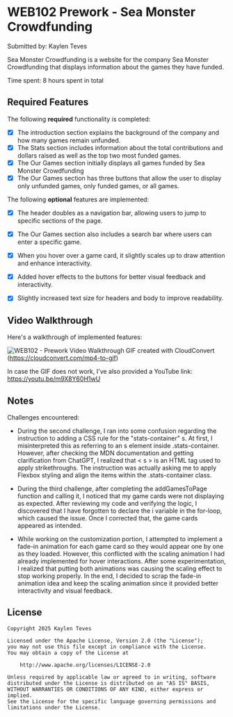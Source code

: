 # WEB102 Prework - Sea Monster Crowdfunding

Submitted by: Kaylen Teves

Sea Monster Crowdfunding is a website for the company Sea Monster Crowdfunding that displays information about the games they have funded.

Time spent: 8 hours spent in total

## Required Features

The following **required** functionality is completed:

* [X] The introduction section explains the background of the company and how many games remain unfunded.
* [X] The Stats section includes information about the total contributions and dollars raised as well as the top two most funded games.
* [X] The Our Games section initially displays all games funded by Sea Monster Crowdfunding
* [X] The Our Games section has three buttons that allow the user to display only unfunded games, only funded games, or all games.

The following **optional** features are implemented:

* [X] The header doubles as a navigation bar, allowing users to jump to specific sections of the page.
* [X] The Our Games section also includes a search bar where users can enter a specific game.
* [X] When you hover over a game card, it slightly scales up to draw attention and enhance interactivity.
* [X] Added hover effects to the buttons for better visual feedback and interactivity.
* [X] Slightly increased text size for headers and body to improve readability.


## Video Walkthrough

Here's a walkthrough of implemented features:

![WEB102 - Prework Video Walkthrough](https://i.imgur.com/OLELLtu.gif?1)
GIF created with CloudConvert (https://cloudconvert.com/mp4-to-gif)

In case the GIF does not work, I've also provided a YouTube link: https://youtu.be/m9X8Y60H1wU

## Notes

Challenges encountered:

* During the second challenge, I ran into some confusion regarding the instruction to adding a CSS rule for the "stats-container" s.
  At first, I misinterpreted this as referring to an s element inside .stats-container. However, after checking the MDN documentation and
  getting clarification from ChatGPT, I realized that < s > is an HTML tag used to apply strikethroughs. The instruction was actually asking me
  to apply Flexbox styling and align the items within the .stats-container class.

* During the third challenge, after completing the addGamesToPage function and calling it, I noticed that my game cards were not displaying
  as expected. After reviewing my code and verifying the logic, I discovered that I have forgotten to declare the i variable in the for-loop,
  which caused the issue. Once I corrected that, the game cards appeared as intended.

* While working on the customization portion, I attempted to implement a fade-in animation for each game card so they would appear one by one
  as they loaded. However, this conflicted with the scaling animation I had already implemented for hover interactions. After some experimentation,
  I realized that putting both animations was causing the scaling effect to stop working properly. In the end, I decided to scrap the fade-in
  animation idea and keep the scaling animation since it provided better interactivity and visual feedback.

## License

    Copyright 2025 Kaylen Teves

    Licensed under the Apache License, Version 2.0 (the "License");
    you may not use this file except in compliance with the License.
    You may obtain a copy of the License at

        http://www.apache.org/licenses/LICENSE-2.0

    Unless required by applicable law or agreed to in writing, software
    distributed under the License is distributed on an "AS IS" BASIS,
    WITHOUT WARRANTIES OR CONDITIONS OF ANY KIND, either express or implied.
    See the License for the specific language governing permissions and
    limitations under the License.
